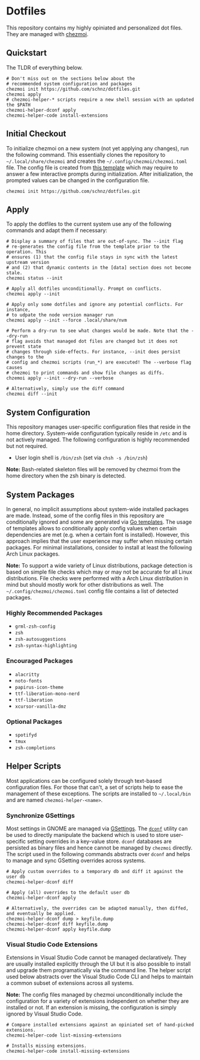 # Dotfiles

This repository contains my highly opiniated and personalized dot files. They are managed with [chezmoi](https://www.chezmoi.io/).

## Quickstart

The TLDR of everything below.

```shell
# Don't miss out on the sections below about the
# recommended system configuration and packages
chezmoi init https://github.com/schnz/dotfiles.git
chezmoi apply
# chezmoi-helper-* scripts require a new shell session with an updated the $PATH
chezmoi-helper-dconf apply
chezmoi-helper-code install-extensions
```

## Initial Checkout

To initialize chezmoi on a new system (not yet applying any changes), run the following command. This essentially clones the repository to `~/.local/share/chezmoi` and creates the `~/.config/chezmoi/chezmoi.toml` file. The config file is created from [this template](.chezmoi.toml.tmpl) which may require to answer a few interactive prompts during initialization. After initialization, the prompted values can be changed in the configuration file.

```shell
chezmoi init https://github.com/schnz/dotfiles.git
```

## Apply

To apply the dotfiles to the current system use any of the following commands and adapt them if necessary:

```shell
# Display a summary of files that are out-of-sync. The --init flag
# re-generates the config file from the template prior to the operation. This
# ensures (1) that the config file stays in sync with the latest upstream version
# and (2) that dynamic contents in the [data] section does not become stale.
chezmoi status --init

# Apply all dotfiles unconditionally. Prompt on conflicts.
chezmoi apply --init

# Apply only some dotfiles and ignore any potential conflicts. For instance,
# to udpate the node version manager run
chezmoi apply --init --force .local/share/nvm

# Perform a dry-run to see what changes would be made. Note that the --dry-run
# flag avoids that managed dot files are changed but it does not prevent state
# changes through side-effects. For instance, --init does persist changes to the
# config and chezmoi scripts (run_*) are executed! The --verbose flag causes
# chezmoi to print commands and show file changes as diffs.
chzemoi apply --init --dry-run --verbose

# Alternatively, simply use the diff command
chezmoi diff --init
```

## System Configuration

This repository manages user-specific configuration files that reside in the home directory. System-wide configuration typically reside in `/etc` and is not actively managed. The following configuration is highly recommended but not required.

- User login shell is `/bin/zsh` (set via `chsh -s /bin/zsh`)

**Note:** Bash-related skeleton files will be removed by chezmoi from the home directory when the zsh binary is detected.

## System Packages

In general, no implicit assumptions about system-wide installed packages are made. Instead, some of the config files in this repository are conditionally ignored and some are generated via [Go templates](https://pkg.go.dev/text/template). The usage of templates allows to conditionally apply config values when certain dependencies are met (e.g. when a certain font is installed). However, this approach implies that the user experience may suffer when missing certain packages. For minimal installations, consider to install at least the following Arch Linux packages.

**Note:** To support a wide variety of Linux distributions, package detection is based on simple file checks which may or may not be accurate for all Linux distributions. File checks were performed with a Arch Linux distribution in mind but should mostly work for other distributions as well. The `~/.config/chezmoi/chezmoi.toml` config file contains a list of detected packages.

### Highly Recommended Packages

- `grml-zsh-config`
- `zsh`
- `zsh-autosuggestions`
- `zsh-syntax-highlighting`

### Encouraged Packages

- `alacritty`
- `noto-fonts`
- `papirus-icon-theme`
- `ttf-liberation-mono-nerd`
- `ttf-liberation`
- `xcursor-vanilla-dmz`

### Optional Packages

- `spotifyd`
- `tmux`
- `zsh-completions`

## Helper Scripts

Most applications can be configured solely through text-based configuration files. For those that can't, a set of scripts help to ease the management of these exceptions. The scripts are installed to `~/.local/bin` and are named `chezmoi-helper-<name>`.

### Synchronize GSettings

Most settings in GNOME are managed via [GSettings](https://docs.gtk.org/gio/class.Settings.html). The [`dconf`](https://help.gnome.org/admin/system-admin-guide/stable/dconf.html.en) utility can be used to directly manipulate the backend which is used to store user-specific setting overrides in a key-value store. `dconf` databases are persisted as binary files and hence cannot be managed by `chezmoi` directly. The script used in the following commands abstracts over `dconf` and helps to manage and sync GSetting overrides across systems.

```shell
# Apply custom overrides to a temporary db and diff it against the user db
chezmoi-helper-dconf diff

# Apply (all) overrides to the default user db
chezmoi-helper-dconf apply

# Alternatively, the overrides can be adapted manually, then diffed, and eventually be applied.
chezmoi-helper-dconf dump > keyfile.dump
chezmoi-helper-dconf diff keyfile.dump
chezmoi-helper-dconf apply keyfile.dump
```

### Visual Studio Code Extensions

Extensions in Visual Studio Code cannot be managed declaratively. They are usually installed explicitly through the UI but it is also possible to install and upgrade them programatically via the command line. The helper script used below abstracts over the Visual Studio Code CLI and helps to maintain a common subset of extensions across all systems.

**Note:** The config files managed by chezmoi unconditionally include the configuration for a variety of extensions independent on whether they are installed or not. If an extension is missing, the configuration is simply ignored by Visual Studio Code.

```shell
# Compare installed extensions against an opiniated set of hand-picked extensions.
chezmoi-helper-code list-missing-extensions

# Installs missing extensions.
chezmoi-helper-code install-missing-extensions
```
